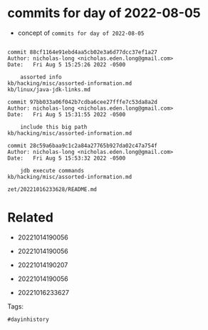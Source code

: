 # commits for day of 2022-08-05

- concept of `commits for day of 2022-08-05`

```

commit 88cf1164e91ebd4aa5cb02e3a6d77dcc37ef1a27
Author: nicholas-long <nicholas.eden.long@gmail.com>
Date:   Fri Aug 5 15:25:26 2022 -0500

    assorted info
kb/hacking/misc/assorted-information.md
kb/linux/java-jdk-links.md

commit 97bb033a06f042b7cdba6cee27fffe7c53da8a2d
Author: nicholas-long <nicholas.eden.long@gmail.com>
Date:   Fri Aug 5 15:31:55 2022 -0500

    include this big path
kb/hacking/misc/assorted-information.md

commit 28c59a6baa9c1c2a84a27765b927da02c47a754f
Author: nicholas-long <nicholas.eden.long@gmail.com>
Date:   Fri Aug 5 15:53:32 2022 -0500

    jdb execute commands
kb/hacking/misc/assorted-information.md
```

` zet/20221016233628/README.md `

# Related

- 20221014190056

- 20221014190056

- 20221014190207

- 20221014190056

- 20221016233627

Tags:

    #dayinhistory
